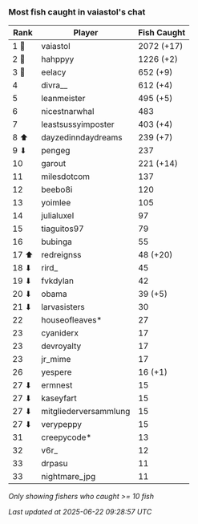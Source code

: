 ### Most fish caught in vaiastol's chat
| Rank | Player | Fish Caught |
|------|--------|-----------|
| 1 🥇  | vaiastol  | 2072 (+17) |
| 2 🥈  | hahppyy  | 1226 (+2) |
| 3 🥉  | eelacy  | 652 (+9) |
| 4  | divra__  | 612 (+4) |
| 5  | leanmeister  | 495 (+5) |
| 6  | nicestnarwhal  | 483 |
| 7  | leastsussyimposter  | 403 (+4) |
| 8 ⬆ | dayzedinndaydreams  | 239 (+7) |
| 9 ⬇ | pengeg  | 237 |
| 10  | garout  | 221 (+14) |
| 11  | milesdotcom  | 137 |
| 12  | beebo8i  | 120 |
| 13  | yoimlee  | 105 |
| 14  | julialuxel  | 97 |
| 15  | tiaguitos97  | 79 |
| 16  | bubinga  | 55 |
| 17 ⬆ | redreignss  | 48 (+20) |
| 18 ⬇ | rird_  | 45 |
| 19 ⬇ | fvkdylan  | 42 |
| 20 ⬇ | obama  | 39 (+5) |
| 21 ⬇ | larvasisters  | 30 |
| 22  | houseofleaves*  | 27 |
| 23  | cyaniderx  | 17 |
| 23  | devroyalty  | 17 |
| 23  | jr_mime  | 17 |
| 26  | yespere  | 16 (+1) |
| 27 ⬇ | ermnest  | 15 |
| 27 ⬇ | kaseyfart  | 15 |
| 27 ⬇ | mitgliederversammlung  | 15 |
| 27 ⬇ | verypeppy  | 15 |
| 31  | creepycode*  | 13 |
| 32  | v6r_  | 12 |
| 33  | drpasu  | 11 |
| 33  | nightmare_jpg  | 11 |

_Only showing fishers who caught >= 10 fish_

_Last updated at 2025-06-22 09:28:57 UTC_